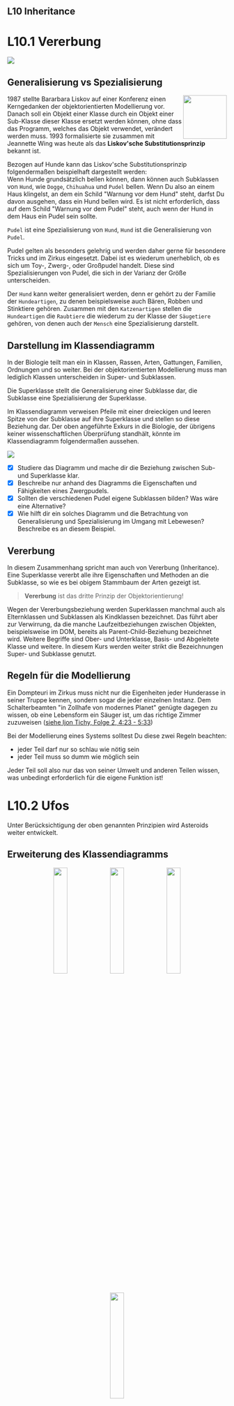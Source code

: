 ## L10 Inheritance
# L10.1 Vererbung

![](Material/Evolution.jpg)

## Generalisierung vs Spezialisierung
<img src="Material/barabara-liskov.jpg" width="100" align="right"/>

1987 stellte Bararbara Liskov auf einer Konferenz einen Kerngedanken der objektorientierten Modellierung vor. Danach soll ein Objekt einer Klasse durch ein Objekt einer Sub-Klasse dieser Klasse ersetzt werden können, ohne dass das Programm, welches das Objekt verwendet, verändert werden muss. 1993 formalisierte sie zusammen mit Jeannette Wing was heute als das **Liskov'sche Substitutionsprinzip** bekannt ist.

Bezogen auf Hunde kann das Liskov'sche Substitutionsprinzip folgendermaßen beispielhaft dargestellt werden:  
Wenn Hunde grundsätzlich bellen können, dann können auch Subklassen von `Hund`, wie `Dogge`, `Chihuahua` und `Pudel` bellen. Wenn Du also an einem Haus klingelst, an dem ein Schild "Warnung vor dem Hund" steht, darfst Du davon ausgehen, dass ein Hund bellen wird. Es ist nicht erforderlich, dass auf dem Schild "Warnung vor dem Pudel" steht, auch wenn der Hund in dem Haus ein Pudel sein sollte.  

`Pudel` ist eine Spezialisierung von `Hund`, `Hund` ist die Generalisierung von `Pudel`.  

Pudel gelten als besonders gelehrig und werden daher gerne für besondere Tricks und im Zirkus eingesetzt. Dabei ist es wiederum unerheblich, ob es sich um Toy-, Zwerg-, oder Großpudel handelt. Diese sind Spezialisierungen von Pudel, die sich in der Varianz der Größe unterscheiden.  

Der `Hund` kann weiter generalisiert werden, denn er gehört zu der Familie der `Hundeartigen`, zu denen beispielsweise auch Bären, Robben und Stinktiere gehören. Zusammen mit den `Katzenartigen` stellen die `Hundeartigen` die `Raubtiere` die wiederum zu der Klasse der `Säugetiere` gehören, von denen auch der `Mensch` eine Spezialisierung darstellt.  

## Darstellung im Klassendiagramm
In der Biologie teilt man ein in Klassen, Rassen, Arten, Gattungen, Familien, Ordnungen und so weiter. Bei der objektorientierten Modellierung muss man lediglich Klassen unterscheiden in Super- und Subklassen. 

Die Superklasse stellt die Generalisierung einer Subklasse dar, die Subklasse eine Spezialisierung der Superklasse.

Im Klassendiagramm verweisen Pfeile mit einer dreieckigen und leeren Spitze von der Subklasse auf ihre Superklasse und stellen so diese Beziehung dar. Der oben angeführte Exkurs in die Biologie, der übrigens keiner wissenschaftlichen Überprüfung standhält, könnte im Klassendiagramm folgendermaßen aussehen.  

![](Material/draw.io/Dogs_ClassDiagram.svg)

- [x] Studiere das Diagramm und mache dir die Beziehung zwischen Sub- und Superklasse klar.
- [x] Beschreibe nur anhand des Diagramms die Eigenschaften und Fähigkeiten eines Zwergpudels.
- [x] Sollten die verschiedenen Pudel eigene Subklassen bilden? Was wäre eine Alternative?
- [x] Wie hilft dir ein solches Diagramm und die Betrachtung von Generalisierung und Spezialisierung im Umgang mit Lebewesen? Beschreibe es an diesem Beispiel. 

## Vererbung
In diesem Zusammenhang spricht man auch von Vererbung (Inheritance). Eine Superklasse vererbt alle ihre Eigenschaften und Methoden an die Subklasse, so wie es bei obigem Stammbaum der Arten gezeigt ist.

> **Vererbung** ist das dritte Prinzip der Objektorientierung!

Wegen der Vererbungsbeziehung werden Superklassen manchmal auch als Elternklassen und Subklassen als Kindklassen bezeichnet. Das führt aber zur Verwirrung, da die manche Laufzeitbeziehungen zwischen Objekten, beispielsweise im DOM, bereits als Parent-Child-Beziehung bezeichnet wird. Weitere Begriffe sind Ober- und Unterklasse, Basis- und Abgeleitete Klasse und weitere. In diesem Kurs werden weiter strikt die Bezeichnungen Super- und Subklasse genutzt.

## Regeln für die Modellierung
Ein Dompteuri im Zirkus muss nicht nur die Eigenheiten jeder Hunderasse in seiner Truppe kennen, sondern sogar die jeder einzelnen Instanz. Dem Schalterbeamten "in Zollhafe von modernes Planet" genügte dagegen zu wissen, ob eine Lebensform ein Säuger ist, um das richtige Zimmer zuzuweisen ([siehe Ijon Tichy, Folge 2, 4:23 - 5:33](https://www.youtube.com/watch?v=_DSCXsIR03Q))

Bei der Modellierung eines Systems solltest Du diese zwei Regeln beachten:
- jeder Teil darf nur so schlau wie nötig sein
- jeder Teil muss so dumm wie möglich sein  

Jeder Teil soll also nur das von seiner Umwelt und anderen Teilen wissen, was unbedingt erforderlich für die eigene Funktion ist!

# L10.2 Ufos
Unter Berücksichtigung der oben genannten Prinzipien wird Asteroids weiter entwickelt.

## Erweiterung des Klassendiagramms
<div align="center">
  <a href="http://hdl.handle.net/10900.3/OER_QHHUCSHA"><img src="../X01_Appendix/Img/L10_V1_Bild.jpg" width="25%"/></a>
  <a href="Material/Asteroids_ClassDiagram.jpg"><img src="Material/Asteroids_ClassDiagram.jpg" width="25%"></a>
  <a href="Material/Asteroids_ActivityDiagram-Moveable.jpg"><img src="Material/Asteroids_ActivityDiagram-Moveable.jpg" width="25%"></a>
  <a href="Material/Asteroids_ActivityDiagram-Asteroid.jpg"><img src="Material/Asteroids_ActivityDiagram-Asteroid.jpg" width="25%"></a>
  <br/>
  <a href="http://hdl.handle.net/10900.3/OER_QHHUCSHA"><img src="../X01_Appendix/Img/video.jpg" width="3%"/> L10 Inheritance: Klassendiagramm</a>
</div>

## Implementation Moveable, Refaktorierung Asteroid   
<div align="center">
  <a href="http://hdl.handle.net/10900.3/OER_PJXZSGZX"><img src="../X01_Appendix/Img/L10_V2_Bild.jpg" width="25%"/></a>
  <br/>
  <a href="http://hdl.handle.net/10900.3/OER_PJXZSGZX"><img src="../X01_Appendix/Img/video.jpg" width="3%"/> L10 Inheritance: Implementation 1</a>
</div>

> **`extends`** erweitert eine Superklasse um eine Subklasse!  
> **`super(...)`** ruft aus der Subklasse den Constructor der Superklasse auf!  
> **`super.methode(...)`** ruft aus der Subklasse die `methode` der Superklasse auf!

## Polymorphie
Griechisch πολύς (polýs) = „viel“ und μορφή (morphé) = "Form, Gestalt". Hunde sind vielgestaltig, das wurde in diesen Lektionen bereits ausgiebig behandelt. Die einzelnen Hunderassen können aber nicht nur anders aussehen, sondern sich vielleicht auch unterschiedlich verhalten. Ein Jagdhund wird beim Anblick einer Herde Schafe vielleicht gerne hineinrennen und eines reißen, ein Hütehund eher um die Herde herumlaufen und sie beisammen halten. Für jemanden, der mit diesen Hunden spazierengeht, so wie die angeblich 200.000 professionellen Gassigeheris in den USA, ist dabei vordringlich wichtig, genug Leinen und Halsbänder zu haben, um die Hunde bei sich halten zu können. Die Rasse ist unerheblich.

> **Polymorphie** ist das vierte Prinzip der Objektorientierung!

Im Asteroids-Programm sind derzeit zwei Klassen implementiert, die von Moveable erben, also zwei Subklassen der Superklasse Moveable. Anders ausgedrückt hat Moveable derzeit drei Gestalten: Moveable, Asteroid und Projectile. Sie unterscheiden sich in Aussehen und Verhalten

| Klasse | Aussehen | Bewegung |
|---|---|---|
|Moveable|keines|Geradlinig mit Umlauf am Rand
|Asteroid|Felsbrocken| wie Moveable
|Projectile| kleiner Punkt| wie Moveable aber Reichweite begrenzt

Damit sich die Instanzen der Klassen bewegen und darstellen können, ruft das Hauptprogramm deren `move`- und `draw`-Methoden auf. Dabei ist es dem Hauptprogramm aber völlig egal, ob es sich dabei um Asteroiden oder Projektile handelt, solange sie Moveables sind und somit diese Methoden entweder geerbt haben oder sie neu implementieren (überschreiben). Das Hauptprogramm kann mit allen Gassi gehen ...

Nach dem Liskov'schen Substitutionsprinzip muss Folgendes möglich sein, auch wenn Moveable vielgestaltig ist:

```typescript
let m: Moveable = new Moveable();
let a: Moveable = new Asteroid(1);
let p: Moveable = new Projectile(new Vector(0, 0), new Vector(0, 0));
```

Beachte, dass die Variablen m, a und p alle mit dem Typ Moveable deklariert wurden, sie aber unterschiedliche Objekt-Typen referenzieren.

- [x] Implementiere diese drei Zeilen und lasse dir die Variablen in der Konsole ausgeben oder schaue sie dir im Debugger an.

Wenn Vorangegangenes möglich ist, dann muss auch Folgendes möglich sein:

```typescript
let moveables: Moveable[] = [];
moveables.push(new Asteroid(1));
moveables.push(new Projectile(new Vector(0, 0), new Vector(0, 0)));
```

- [x] Überprüfe auch dies mit einer entsprechenden Implementation

## Aktivitätsdiagramm Hauptprogramm  

<div align="center">
  <a href="http://hdl.handle.net/10900.3/OER_TAIUWVMJ"><img src="../X01_Appendix/Img/L10_V3_Bild.jpg" width="25%"/></a>
  <a href="Material/Asteroids_ActivityDiagram-Main.jpg"><img src="Material/Asteroids_ActivityDiagram-Main.jpg" width="25%"></a>
  <br/>
  <a href="http://hdl.handle.net/10900.3/OER_TAIUWVMJ"><img src="../X01_Appendix/Img/video.jpg" width="3%"/> L10 Inheritance: Aktivitätsdiagramm Hauptprogramm</a>
</div>

## Implementation bei Nutzung der Polymorphie

<div align="center">
  <a href="http://hdl.handle.net/10900.3/OER_IVAAHJUM"><img src="../X01_Appendix/Img/L10_V4_Bild.jpg" width="25%"/></a>
  <br/>
  <a href="http://hdl.handle.net/10900.3/OER_IVAAHJUM"><img src="../X01_Appendix/Img/video.jpg" width="3%"/> L10 Inheritance: Implementation 2</a>
</div>

> **`a instanceof B`** prüft, ob das Objekt `a` eine Instanz der Klasse `B` ist.

- [x] Konzipiere die Ufos! Dabei musst Du unter anderem folgende Designentscheidung treffen:
  - wer soll die Projektile erzeugen? Wird diese Aufgabe von den Ufos übernommen oder vom Hauptprogramm?
    - wenn Ufo: wie kommen die Projektile in das Moveable-Array um verwaltet zu werden?
    - wenn Hauptprogramm: wie erkennt das Hauptprogramm, dass das Ufo ein Projektil abfeuert? 

>**Hinweis:** Der Pfad zum Zeichnen der Ufos wird bereits von der Funktion `createUfoPath()` erzeugt. 
